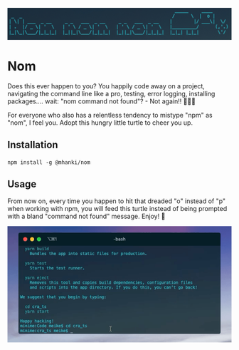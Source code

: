 ![screenshot of the terminal turtle](https://raw.githubusercontent.com/mhanki/Nom/master/assets/nom.jpg)

# Nom

Does this ever happen to you? You happily code away on a project, navigating the command line like a pro, testing, error logging, installing packages.... wait: "nom command not found"? - Not again!! 🤦🏻‍♀️  

For everyone who also has a relentless tendency to mistype "npm" as "nom", I feel you. Adopt this hungry little turtle to cheer you up.

## Installation
```
npm install -g @mhanki/nom
```

## Usage

From now on, every time you happen to hit that dreaded "o" instead of "p" when working with npm, you will feed this turtle instead of being prompted with a bland "command not found" message. Enjoy! 🍓

![gif of the terminal turtle being "fed"](https://raw.githubusercontent.com/mhanki/Nom/master/assets/nom.gif)